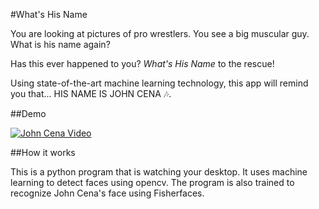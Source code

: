 #What's His Name

You are looking at pictures of pro wrestlers. You see a big muscular guy. What is
his name again?

Has this ever happened to you? *What's His Name* to the rescue!

Using state-of-the-art machine learning technology, this app will remind you that... HIS NAME IS JOHN CENA :notes:.


##Demo

[![John Cena Video](http://img.youtube.com/vi/CjWOhjRQNLY/0.jpg)](https://www.youtube.com/watch?v=CjWOhjRQNLY&feature=youtu.be)

##How it works

This is a python program that is watching your desktop. It uses machine learning to detect faces using opencv. The program is also trained to recognize John Cena's face using Fisherfaces.



